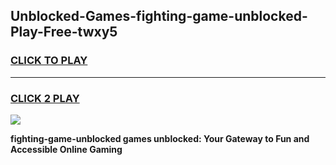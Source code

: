 
## Unblocked-Games-fighting-game-unblocked-Play-Free-twxy5
<h3>
<a href="https://premium76.site?title=fighting-game-unblocked&ref=15A">CLICK TO PLAY</a></h3>
<hr>

<h3>
<a href="https://premium76.site?title=fighting-game-unblocked&ref=15A">CLICK 2 PLAY</a>
  
</h3>

<a href="https://premium76.site?title=fighting-game-unblocked&ref=15A"><img src="https://clearcache.store/games.png"></a>


**fighting-game-unblocked games unblocked: Your Gateway to Fun and Accessible Online Gaming**
